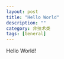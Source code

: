 ```yaml
---
layout: post
title: "Hello World"
description: ""
category: 非技术类 
tags: [General]
---
```


Hello World!

